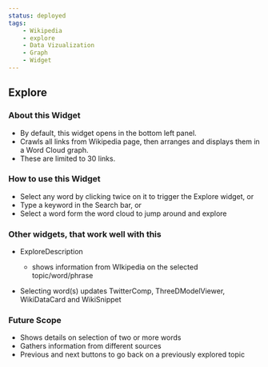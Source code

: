 ```yaml
---
status: deployed
tags:
    - Wikipedia
    - explore
    - Data Vizualization
    - Graph
    - Widget
---
```


## Explore

### About this Widget

- By default, this widget opens in the bottom left panel.
- Crawls all links from Wikipedia page, then arranges and displays them in a Word Cloud graph.
- These are limited to 30 links.

### How to use this Widget
 
- Select any word by clicking twice on it to trigger the Explore widget, or
- Type a keyword in the Search bar, or
- Select a word form the word cloud to jump around and explore


### Other widgets, that work well with this

- ExploreDescription
  - shows information from WIkipedia on the selected topic/word/phrase

- Selecting word(s) updates TwitterComp, ThreeDModelViewer, WikiDataCard and WikiSnippet


### Future Scope

- Shows details on selection of two or more words
- Gathers information from different sources
- Previous and next buttons to go back on a previously explored topic

